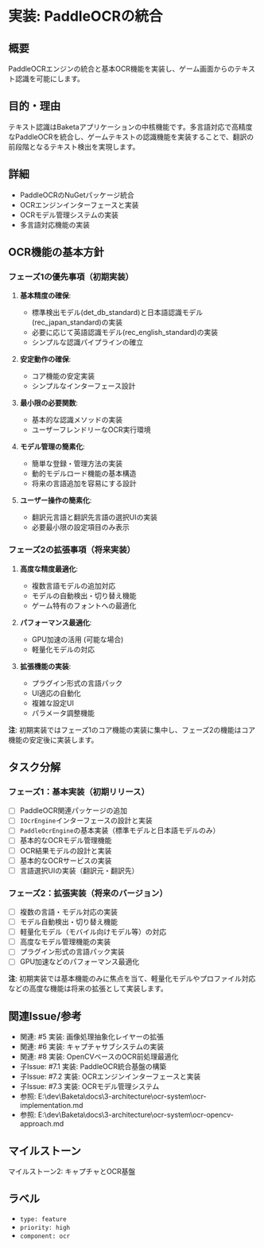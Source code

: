 # 実装: PaddleOCRの統合

## 概要
PaddleOCRエンジンの統合と基本OCR機能を実装し、ゲーム画面からのテキスト認識を可能にします。

## 目的・理由
テキスト認識はBaketaアプリケーションの中核機能です。多言語対応で高精度なPaddleOCRを統合し、ゲームテキストの認識機能を実装することで、翻訳の前段階となるテキスト検出を実現します。

## 詳細
- PaddleOCRのNuGetパッケージ統合
- OCRエンジンインターフェースと実装
- OCRモデル管理システムの実装
- 多言語対応機能の実装

## OCR機能の基本方針

### フェーズ1の優先事項（初期実装）
1. **基本精度の確保**:
   - 標準検出モデル(det_db_standard)と日本語認識モデル(rec_japan_standard)の実装
   - 必要に応じて英語認識モデル(rec_english_standard)の実装
   - シンプルな認識パイプラインの確立

2. **安定動作の確保**:
   - コア機能の安定実装
   - シンプルなインターフェース設計

3. **最小限の必要関数**:
   - 基本的な認識メソッドの実装
   - ユーザーフレンドリーなOCR実行環境

4. **モデル管理の簡素化**:
   - 簡単な登録・管理方法の実装
   - 動的モデルロード機能の基本構造
   - 将来の言語追加を容易にする設計

5. **ユーザー操作の簡素化**:
   - 翻訳元言語と翻訳先言語の選択UIの実装
   - 必要最小限の設定項目のみ表示

### フェーズ2の拡張事項（将来実装）
1. **高度な精度最適化**:
   - 複数言語モデルの追加対応
   - モデルの自動検出・切り替え機能
   - ゲーム特有のフォントへの最適化

2. **パフォーマンス最適化**:
   - GPU加速の活用 (可能な場合)
   - 軽量化モデルの対応

3. **拡張機能の実装**:
   - プラグイン形式の言語パック
   - UI適応の自動化
   - 複雑な設定UI
   - パラメータ調整機能

**注**: 初期実装ではフェーズ1のコア機能の実装に集中し、フェーズ2の機能はコア機能の安定後に実装します。

## タスク分解

### フェーズ1：基本実装（初期リリース）
- [ ] PaddleOCR関連パッケージの追加
- [ ] `IOcrEngine`インターフェースの設計と実装
- [ ] `PaddleOcrEngine`の基本実装（標準モデルと日本語モデルのみ）
- [ ] 基本的なOCRモデル管理機能
- [ ] OCR結果モデルの設計と実装
- [ ] 基本的なOCRサービスの実装
- [ ] 言語選択UIの実装（翻訳元・翻訳先）

### フェーズ2：拡張実装（将来のバージョン）
- [ ] 複数の言語・モデル対応の実装
- [ ] モデル自動検出・切り替え機能
- [ ] 軽量化モデル（モバイル向けモデル等）の対応
- [ ] 高度なモデル管理機能の実装
- [ ] プラグイン形式の言語パック実装
- [ ] GPU加速などのパフォーマンス最適化

**注**: 初期実装では基本機能のみに焦点を当て、軽量化モデルやプロファイル対応などの高度な機能は将来の拡張として実装します。

## 関連Issue/参考
- 関連: #5 実装: 画像処理抽象化レイヤーの拡張
- 関連: #6 実装: キャプチャサブシステムの実装
- 関連: #8 実装: OpenCVベースのOCR前処理最適化
- 子Issue: #7.1 実装: PaddleOCR統合基盤の構築
- 子Issue: #7.2 実装: OCRエンジンインターフェースと実装
- 子Issue: #7.3 実装: OCRモデル管理システム
- 参照: E:\dev\Baketa\docs\3-architecture\ocr-system\ocr-implementation.md
- 参照: E:\dev\Baketa\docs\3-architecture\ocr-system\ocr-opencv-approach.md

## マイルストーン
マイルストーン2: キャプチャとOCR基盤

## ラベル
- `type: feature`
- `priority: high`
- `component: ocr`
